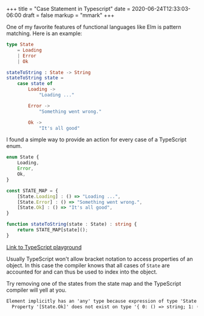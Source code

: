 +++
title = "Case Statement in Typescript"
date = 2020-06-24T12:33:03-06:00
draft = false
markup = "mmark"
+++

One of my favorite features of functional languages like Elm is pattern matching. Here is an example:

```elm
type State
	= Loading
	| Error
	| Ok

stateToString : State -> String
stateToString state =
	case state of
		Loading ->
			"Loading ..."

		Error ->
			"Something went wrong."

		Ok ->
			"It's all good"

```

I found a simple way to provide an action for every case of a TypeScript enum.

```ts
enum State {
	Loading,
	Error,
	Ok,
}

const STATE_MAP = {
	[State.Loading] : () => "Loading ...",
	[State.Error] : () => "Something went wrong.",
	[State.Ok] : () => "It's all good",
}

function stateToString(state : State) : string {
	return STATE_MAP[state]();
}

```
[Link to TypeScript playground](https://www.typescriptlang.org/play/#code/KYOwrgtgBAygLgQzsKBvAUASADIHsEAmAliAOYA0WAogE4242WYDyA1pQL7roDGuIAZziwAKgEERVAPoBZMQAUoAXjRYA2vCTAAdHkIlSAXSgAuKAAoAlMoB8UAER7iZKNrf2mGxMm216NYzMrWwcYXAhgOAALAygAd1BhOPoybQ91TR82QItrJTt7AEk4AHIBKAQAG0qoUlxcAnSudAAzMBAeOCJ+KCEtEVx4GgNzPuRTWG9gazMhYZcMTBpIsBoQUQlpOXk1MeBDKwBudGa+QVxKnUrcUlGpgaGRzJ0nA0tLQ6A)

Usually TypeScript won't allow bracket notation to access properties of an object. In this case the compiler knows that all cases of `State` are accounted for and can thus be used to index into the object.

Try removing one of the states from the state map and the TypeScript compiler will yell at you.

```txt
Element implicitly has an 'any' type because expression of type 'State' can't be used to index type '{ 0: () => string; 1: () => string; }'.
  Property '[State.Ok]' does not exist on type '{ 0: () => string; 1: () => string; }'.
```
